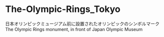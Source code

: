 # The-Olympic-Rings_Tokyo
日本オリンピックミュージアム前に設置されたオリンピックのシンボルマーク The Olympic Rings monument, in front of Japan Olympic Museum
